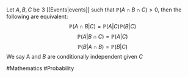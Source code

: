 Let $A,B,C$ be $\hspace{0pt}3$ [[Events|events]] such that $\mathbb{P}(A\cap B\cap C)>0$, then the following are equivalent:
$$
\mathbb{P}(A\cap B|C)=\mathbb{P}(A|C)\mathbb{P}(B|C)
$$
$$
 \mathbb{P}(A|B\cap C)=\mathbb{P}(A|C)
$$
$$
 \mathbb{P}(B|A\cap B)=\mathbb{P}(B|C)
$$
We say A and $B$ are conditionally independent given $C$

#Mathematics #Probability 